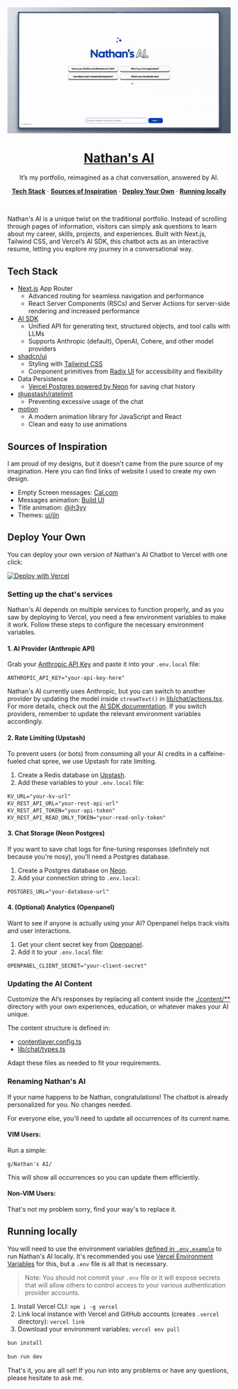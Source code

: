 <a href="https://chat.brodin.dev">
  <img alt="Nathan's AI demo" src="./.github/nathan-s-ai.gif" align="center">
  <h1 align="center">Nathan's AI</h1>
</a>

<p align="center">
It’s my portfolio, reimagined as a chat conversation, answered by AI.
</p>

<p align="center">
  <a href="#tech-stack"><strong>Tech Stack</strong></a> ·
  <a href="#sources-of-inspiration"><strong>Sources of Inspiration</strong></a> ·
  <a href="#deploy-your-own"><strong>Deploy Your Own</strong></a> ·
  <a href="#running-locally"><strong>Running locally</strong></a>
</p>
<br/>

Nathan's AI is a unique twist on the traditional portfolio. Instead of scrolling through pages of information, visitors can simply ask questions to learn about my career, skills, projects, and experiences. Built with Next.js, Tailwind CSS, and Vercel’s AI SDK, this chatbot acts as an interactive resume, letting you explore my journey in a conversational way.

## Tech Stack

- [Next.js](https://nextjs.org) App Router
  - Advanced routing for seamless navigation and performance
  - React Server Components (RSCs) and Server Actions for server-side rendering and increased performance
- [AI SDK](https://sdk.vercel.ai/docs)
  - Unified API for generating text, structured objects, and tool calls with LLMs
  - Supports Anthropic (default), OpenAI, Cohere, and other model providers
- [shadcn/ui](https://ui.shadcn.com)
  - Styling with [Tailwind CSS](https://tailwindcss.com)
  - Component primitives from [Radix UI](https://radix-ui.com) for accessibility and flexibility
- Data Persistence
  - [Vercel Postgres powered by Neon](https://vercel.com/storage/postgres) for saving chat history
- [@upstash/ratelimit](https://upstash.com/docs/oss/sdks/ts/ratelimit/overview)
  - Preventing excessive usage of the chat
- [motion](https://motion.dev)
  - A modern animation library for JavaScript and React
  - Clean and easy to use animations

## Sources of Inspiration

I am proud of my designs, but it doesn't came from the pure source of my imagination. Here you can find links of website I used to create my own design.

- Empty Screen messages: [Cal.com](https://cal.com/)
- Messages animation: [Build UI](https://buildui.com/recipes/animated-list)
- Title animation: [@jh3yy](https://x.com/jh3yy/status/1849062440773820747)
- Themes: [ui/jln](https://ui.jln.dev/)

## Deploy Your Own

You can deploy your own version of Nathan's AI Chatbot to Vercel with one click:

[![Deploy with Vercel](https://vercel.com/button)](https://vercel.com/new/clone?repository-url=https%3A%2F%2Fgithub.com%2Fnathanbrodin%2Fchat&env=ANTHROPIC_API_KEY,KV_URL,KV_REST_API_URL,KV_REST_API_TOKEN,KV_REST_API_READ_ONLY_TOKEN&demo-title=Nathan's%20AI&demo-description=Curious%20about%20Nathan%20Brodin%3F%20Ask%20his%20AI%20anything!&demo-url=https%3A%2F%2Fchat.brodin.dev)

### Setting up the chat's services

Nathan's AI depends on multiple services to function properly, and as you saw by deploying to Vercel, you need a few environment variables to make it work. Follow these steps to configure the necessary environment variables.

#### 1. AI Provider (Anthropic API)

Grab your [Anthropic API Key](https://console.anthropic.com/settings/keys) and paste it into your `.env.local` file:

```
ANTHROPIC_API_KEY="your-api-key-here"
```

Nathan's AI currently uses Anthropic, but you can switch to another provider by updating the model inside `streamText()` in [lib/chat/actions.tsx](./lib/chat/actions.tsx). For more details, check out the [AI SDK documentation](https://sdk.vercel.ai/docs/foundations/providers-and-models). If you switch providers, remember to update the relevant environment variables accordingly.

#### 2. Rate Limiting (Upstash)

To prevent users (or bots) from consuming all your AI credits in a caffeine-fueled chat spree, we use Upstash for rate limiting.

1. Create a Redis database on [Upstash](https://upstash.com/docs/redis/overall/getstarted).
2. Add these variables to your `.env.local` file:

```
KV_URL="your-kv-url"
KV_REST_API_URL="your-rest-api-url"
KV_REST_API_TOKEN="your-api-token"
KV_REST_API_READ_ONLY_TOKEN="your-read-only-token"
```

#### 3. Chat Storage (Neon Postgres)

If you want to save chat logs for fine-tuning responses (definitely not because you're nosy), you'll need a Postgres database.

1. Create a Postgres database on [Neon](https://neon.tech/).
2. Add your connection string to `.env.local`:

```
POSTGRES_URL="your-database-url"
```

#### 4. (Optional) Analytics (Openpanel)

Want to see if anyone is actually using your AI? Openpanel helps track visits and user interactions.

1. Get your client secret key from [Openpanel](https://openpanel.dev/).
2. Add it to your `.env.local` file:

```
OPENPANEL_CLIENT_SECRET="your-client-secret"
```

### Updating the AI Content

Customize the AI’s responses by replacing all content inside the [./content/**](./content/) directory with your own experiences, education, or whatever makes your AI unique.

The content structure is defined in:
- [contentlayer.config.ts](./contentlayer.config.ts)
- [lib/chat/types.ts](lib/chat/types.ts)

Adapt these files as needed to fit your requirements.

### Renaming Nathan's AI

If your name happens to be Nathan, congratulations! The chatbot is already personalized for you. No changes needed.

For everyone else, you'll need to update all occurrences of its current name.

#### VIM Users:
Run a simple:
```
g/Nathan's AI/
```
This will show all occurrences so you can update them efficiently.

#### Non-VIM Users:
That's not my problem sorry, find your way's to replace it.

## Running locally

You will need to use the environment variables [defined in `.env.example`](.env.example) to run Nathan's AI locally. It's recommended you use [Vercel Environment Variables](https://vercel.com/docs/projects/environment-variables) for this, but a `.env` file is all that is necessary.

> Note: You should not commit your `.env` file or it will expose secrets that will allow others to control access to your various authentication provider accounts.

1. Install Vercel CLI: `npm i -g vercel`
2. Link local instance with Vercel and GitHub accounts (creates `.vercel` directory): `vercel link`
3. Download your environment variables: `vercel env pull`

```bash
bun install
```

```bash
bun run dev
```

That's it, you are all set!
If you run into any problems or have any questions, please hesitate to ask me.

